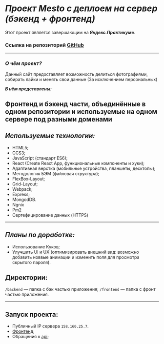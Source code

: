 # ***Проект Mesto с деплоем на сервер (бэкенд + фронтенд)***
Этот проект является завершающим на
***Яндекс.Практикуме***.
### **Ссылка на репозиторий [GitHub](https://github.com/DenisKut/react-mesto-api-full.git)**
------------
### ***О чём проект?***

Данный сайт предоставляет возможность делиться фотографиями, собирать лайки и менять свои данные (За исключением персональных)

***В нём представлены:***

Фронтенд и бэкенд части, объединённые в одном репозитории и используемые на одном сервере под разными доменами
---
## *Используемые технологии:*

* HTML5;
* CCS3;
* JavaScript (стандарт ES6);
* React (Create React App, функциональные компоненты и хуки);
* Адаптивная верстка (мобильные устройства, планшеты, десктопы);
* Методология БЭМ (файловая структура);
* FlexBox-Layout;
* Grid-Layout;
* Webpack;
* Express;
* MongodDB.
* Ngnix
* Pm2
* Сертефицирование данных (HTTPS) 
---
## *Планы по доработке:*
* Использование Куков;
* Улучшить UI и UX (оптимизировать внешний вид: возможно добавить новвые анимации и изменить поля для просмотра скрытого пароля).
## Директории:
`/backend` — папка с бэк частью приложения;
`/frontend` — папка с фронт частью приложения.

---
## Запуск проекта:
* Публичный IP сервера `158.160.25.7`.
* [Фронтенд](https://mesto.for.all.nomoredomains.rocks);
* Обращения к [api](https://api.mesto.for.all.nomoredomains.rocks/);

